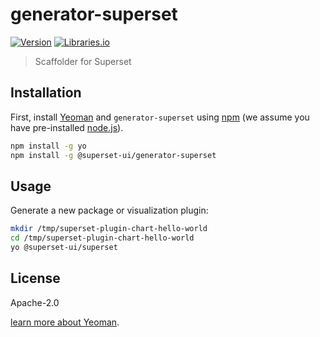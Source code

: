 <!--
Licensed to the Apache Software Foundation (ASF) under one
or more contributor license agreements.  See the NOTICE file
distributed with this work for additional information
regarding copyright ownership.  The ASF licenses this file
to you under the Apache License, Version 2.0 (the
"License"); you may not use this file except in compliance
with the License.  You may obtain a copy of the License at

  http://www.apache.org/licenses/LICENSE-2.0

Unless required by applicable law or agreed to in writing,
software distributed under the License is distributed on an
"AS IS" BASIS, WITHOUT WARRANTIES OR CONDITIONS OF ANY
KIND, either express or implied.  See the License for the
specific language governing permissions and limitations
under the License.
-->

# generator-superset

[![Version](https://img.shields.io/npm/v/@superset-ui/generator-superset.svg?style=flat)](https://www.npmjs.com/package/@superset-ui/generator-superset)
[![Libraries.io](https://img.shields.io/librariesio/release/npm/%40superset-ui%2Fgenerator-superset)](https://libraries.io/npm/@superset-ui%2Fgenerator-superset)

> Scaffolder for Superset

## Installation

First, install [Yeoman](http://yeoman.io) and `generator-superset` using
[npm](https://www.npmjs.com/) (we assume you have pre-installed [node.js](https://nodejs.org/)).

```bash
npm install -g yo
npm install -g @superset-ui/generator-superset
```

## Usage

Generate a new package or visualization plugin:

```bash
mkdir /tmp/superset-plugin-chart-hello-world
cd /tmp/superset-plugin-chart-hello-world
yo @superset-ui/superset
```

## License

Apache-2.0

[learn more about Yeoman](http://yeoman.io/).
